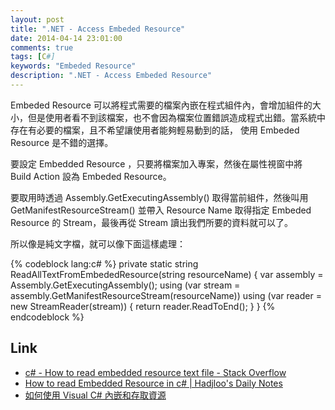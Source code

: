 ```yaml
---
layout: post
title: ".NET - Access Embeded Resource"
date: 2014-04-14 23:01:00
comments: true
tags: [C#]
keywords: "Embeded Resource"
description: ".NET - Access Embeded Resource"
---
```


Embeded Resource 可以將程式需要的檔案內嵌在程式組件內，會增加組件的大小，但是使用者看不到該檔案，也不會因為檔案位置錯誤造成程式出錯。當系統中存在有必要的檔案，且不希望讓使用者能夠輕易動到的話， 使用 Embeded Resource 是不錯的選擇。  

<!-- More -->

要設定 Embedded Resource ，只要將檔案加入專案，然後在屬性視窗中將 Build Action 設為 Embeded Resource。

要取用時透過 Assembly.GetExecutingAssembly() 取得當前組件，然後叫用 GetManifestResourceStream() 並帶入 Resource Name 取得指定 Embeded Resource 的 Stream，最後再從 Stream 讀出我們所要的資料就可以了。  

所以像是純文字檔，就可以像下面這樣處理：

{% codeblock lang:c# %}
private static string ReadAllTextFromEmbededResource(string resourceName)
{
    var assembly = Assembly.GetExecutingAssembly();
    using (var stream = assembly.GetManifestResourceStream(resourceName))
    using (var reader = new StreamReader(stream))
    {
        return reader.ReadToEnd();
    }
}
{% endcodeblock %}

Link
----
* [c# - How to read embedded resource text file - Stack Overflow](http://stackoverflow.com/questions/3314140/how-to-read-embedded-resource-text-file)
* [How to read Embedded Resource in c# | Hadjloo's Daily Notes](http://hajloo.wordpress.com/2009/12/14/%E2%80%AAhow-to-read-embedded-resource-in-c/)
* [如何使用 Visual C# 內嵌和存取資源](http://support.microsoft.com/kb/319292/zh-tw)
